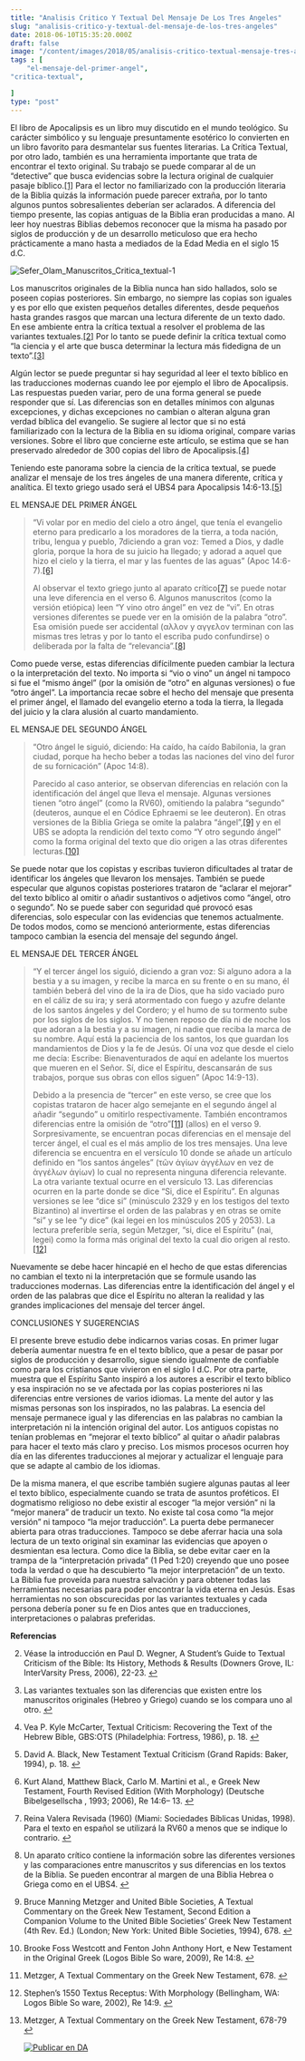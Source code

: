 ```yaml
---
title: "Analisis Critico Y Textual Del Mensaje De Los Tres Angeles"
slug: "analisis-critico-y-textual-del-mensaje-de-los-tres-angeles"
date: 2018-06-10T15:35:20.000Z
draft: false
image: "/content/images/2018/05/analisis-critico-textual-mensaje-tres-angeles.png"
tags : [
    "el-mensaje-del-primer-angel",
"critica-textual",

]
type: "post"
---
```


   El libro de Apocalipsis es un libro muy discutido en el mundo teológico. Su carácter simbólico y su lenguaje presuntamente esotérico lo convierten en un libro favorito para desmantelar sus fuentes literarias. La Crítica Textual, por otro lado, también es una herramienta importante que trata de encontrar el texto original. Su trabajo se puede comparar al de un “detective” que busca evidencias sobre la lectura original de cualquier pasaje bíblico.[[1]](#fn1) Para el lector no familiarizado con la producción literaria de la Biblia quizás la información puede parecer extraña, por lo tanto algunos puntos sobresalientes deberían ser aclarados. A diferencia del tiempo presente, las copias antiguas de la Biblia eran producidas a mano. Al leer hoy nuestras Biblias debemos reconocer que la misma ha pasado por siglos de producción y de un desarrollo meticuloso que era hecho prácticamente a mano hasta a mediados de la Edad Media en el siglo 15 d.C.

 ![Sefer_Olam_Manuscritos_Critica_textual-1](/content/images/2018/05/Sefer_Olam_Manuscritos_Critica_textual-1.png)

 Los manuscritos originales de la Biblia nunca han sido hallados, solo se poseen copias posteriores. Sin embargo, no siempre las copias son iguales y es por ello que existen pequeños detalles diferentes, desde pequeños hasta grandes rasgos que marcan una lectura diferente de un texto dado. En ese ambiente entra la crítica textual a resolver el problema de las variantes textuales.[[2]](#fn2) Por lo tanto se puede definir la crítica textual como “la ciencia y el arte que busca determinar la lectura más fidedigna de un texto”.[[3]](#fn3)

 Algún lector se puede preguntar si hay seguridad al leer el texto bíblico en las traducciones modernas cuando lee por ejemplo el libro de Apocalipsis. Las respuestas pueden variar, pero de una forma general se puede responder que sí. Las diferencias son en detalles mínimos con algunas excepciones, y dichas excepciones no cambian o alteran alguna gran verdad bíblica del evangelio. Se sugiere al lector que si no está familiarizado con la lectura de la Biblia en su idioma original, compare varias versiones. Sobre el libro que concierne este artículo, se estima que se han preservado alrededor de 300 copias del libro de Apocalipsis.[[4]](#fn4)

 Teniendo este panorama sobre la ciencia de la crítica textual, se puede analizar el mensaje de los tres ángeles de una manera diferente, crítica y analítica. El texto griego usado será el UBS4 para Apocalipsis 14:6-13.[[5]](#fn5)

 EL MENSAJE DEL PRIMER ÁNGEL

 
>  “Vi volar por en medio del cielo a otro ángel, que tenía el evangelio eterno para predicarlo a los moradores de la tierra, a toda nación, tribu, lengua y pueblo, 7diciendo a gran voz: Temed a Dios, y dadle gloria, porque la hora de su juicio ha llegado; y adorad a aquel que hizo el cielo y la tierra, el mar y las fuentes de las aguas” (Apoc 14:6-7).[[6]](#fn6)
> 
>   Al observar el texto griego junto al aparato crítico[[7]](#fn7) se puede notar una leve diferencia en el verso 6. Algunos manuscritos (como la versión etiópica) leen “Y vino otro ángel” en vez de “vi”. En otras versiones diferentes se puede ver en la omisión de la palabra “otro”. Esa omisión puede ser accidental (αλλον y αγγελον terminan con las mismas tres letras y por lo tanto el escriba pudo confundirse) o deliberada por la falta de “relevancia”.[[8]](#fn8)

 Como puede verse, estas diferencias difícilmente pueden cambiar la lectura o la interpretación del texto. No importa si “vio o vino” un ángel ni tampoco si fue el “mismo ángel” (por la omisión de “otro” en algunas versiones) o fue “otro ángel”. La importancia recae sobre el hecho del mensaje que presenta el primer ángel, el llamado del evangelio eterno a toda la tierra, la llegada del juicio y la clara alusión al cuarto mandamiento.

 EL MENSAJE DEL SEGUNDO ÁNGEL

 
>  “Otro ángel le siguió, diciendo: Ha caído, ha caído Babilonia, la gran ciudad, porque ha hecho beber a todas las naciones del vino del furor de su fornicación” (Apoc 14:8).
> 
>   Parecido al caso anterior, se observan diferencias en relación con la identificación del ángel que lleva el mensaje. Algunas versiones tienen “otro ángel” (como la RV60), omitiendo la palabra “segundo” (deuteros, aunque el en Códice Ephraemi se lee deuteron). En otras versiones de la Biblia Griega se omite la palabra “ángel”,[[9]](#fn9) y en el UBS se adopta la rendición del texto como “Y otro segundo ángel” como la forma original del texto que dio origen a las otras diferentes lecturas.[[10]](#fn10)

 Se puede notar que los copistas y escribas tuvieron dificultades al tratar de identificar los ángeles que llevaron los mensajes. También se puede especular que algunos copistas posteriores trataron de “aclarar el mejorar” del texto bíblico al omitir o añadir sustantivos o adjetivos como “ángel, otro o segundo”. No se puede saber con seguridad qué provocó esas diferencias, solo especular con las evidencias que tenemos actualmente. De todos modos, como se mencionó anteriormente, estas diferencias tampoco cambian la esencia del mensaje del segundo ángel.

 EL MENSAJE DEL TERCER ÁNGEL

 
>  “Y el tercer ángel los siguió, diciendo a gran voz: Si alguno adora a la bestia y a su imagen, y recibe la marca en su frente o en su mano, él también beberá del vino de la ira de Dios, que ha sido vaciado puro en el cáliz de su ira; y será atormentado con fuego y azufre delante de los santos ángeles y del Cordero; y el humo de su tormento sube por los siglos de los siglos. Y no tienen reposo de día ni de noche los que adoran a la bestia y a su imagen, ni nadie que reciba la marca de su nombre. Aquí está la paciencia de los santos, los que guardan los mandamientos de Dios y la fe de Jesús. Oí una voz que desde el cielo me decía: Escribe: Bienaventurados de aquí en adelante los muertos que mueren en el Señor. Sí, dice el Espíritu, descansarán de sus trabajos, porque sus obras con ellos siguen” (Apoc 14:9-13).
> 
>   Debido a la presencia de “tercer” en este verso, se cree que los copistas trataron de hacer algo semejante en el segundo ángel al añadir “segundo” u omitirlo respectivamente. También encontramos diferencias entre la omisión de “otro”[[11]](#fn11) (allos) en el verso 9. Sorpresivamente, se encuentran pocas diferencias en el mensaje del tercer ángel, el cual es el más amplio de los tres mensajes. Una leve diferencia se encuentra en el versículo 10 donde se añade un artículo definido en “los santos ángeles” (τῶν ἁγίων ἀγγέλων en vez de ἀγγέλων ἁγίων) lo cual no representa ninguna diferencia relevante. La otra variante textual ocurre en el versículo 13. Las diferencias ocurren en la parte donde se dice “Si, dice el Espíritu”. En algunas versiones se lee “dice si” (minúsculo 2329 y en los testigos del texto Bizantino) al invertirse el orden de las palabras y en otras se omite “si” y se lee “y dice” (kai legei en los minúsculos 205 y 2053). La lectura preferible sería, según Metzger, “si, dice el Espíritu” (nai, legei) como la forma más original del texto la cual dio origen al resto.[[12]](#fn12)

 Nuevamente se debe hacer hincapié en el hecho de que estas diferencias no cambian el texto ni la interpretación que se formule usando las traducciones modernas. Las diferencias entre la identificación del ángel y el orden de las palabras que dice el Espíritu no alteran la realidad y las grandes implicaciones del mensaje del tercer ángel.

 CONCLUSIONES Y SUGERENCIAS

 El presente breve estudio debe indicarnos varias cosas. En primer lugar debería aumentar nuestra fe en el texto bíblico, que a pesar de pasar por siglos de producción y desarrollo, sigue siendo igualmente de confiable como para los cristianos que vivieron en el siglo I d.C. Por otra parte, muestra que el Espíritu Santo inspiró a los autores a escribir el texto bíblico y esa inspiración no se ve afectada por las copias posteriores ni las diferencias entre versiones de varios idiomas. La mente del autor y las mismas personas son los inspirados, no las palabras. La esencia del mensaje permanece igual y las diferencias en las palabras no cambian la interpretación ni la intención original del autor. Los antiguos copistas no tenían problemas en “mejorar el texto bíblico” al quitar o añadir palabras para hacer el texto más claro y preciso. Los mismos procesos ocurren hoy día en las diferentes traducciones al mejorar y actualizar el lenguaje para que se adapte al cambio de los idiomas.

 De la misma manera, el que escribe también sugiere algunas pautas al leer el texto bíblico, especialmente cuando se trata de asuntos proféticos. El dogmatismo religioso no debe existir al escoger “la mejor versión” ni la “mejor manera” de traducir un texto. No existe tal cosa como “la mejor versión” ni tampoco “la mejor traducción”. La puerta debe permanecer abierta para otras traducciones. Tampoco se debe aferrar hacia una sola lectura de un texto original sin examinar las evidencias que apoyen o desmientan esa lectura. Como dice la Biblia, se debe evitar caer en la trampa de la “interpretación privada” (1 Ped 1:20) creyendo que uno posee toda la verdad o que ha descubierto “la mejor interpretación” de un texto. La Biblia fue proveída para nuestra salvación y para obtener todas las herramientas necesarias para poder encontrar la vida eterna en Jesús. Esas herramientas no son obscurecidas por las variantes textuales y cada persona debería poner su fe en Dios antes que en traducciones, interpretaciones o palabras preferidas.

 **Referencias**

   
 2. Véase la introducción en Paul D. Wegner, A Student’s Guide to Textual Criticism of the Bible: Its History, Methods & Results (Downers Grove, IL: InterVarsity Press, 2006), 22-23. [↩︎](#fnref1)

 
 4. Las variantes textuales son las diferencias que existen entre los manuscritos originales (Hebreo y Griego) cuando se los compara uno al otro. [↩︎](#fnref2)

 
 6. Vea P. Kyle McCarter, Textual Criticism: Recovering the Text of the Hebrew Bible, GBS:OTS (Philadelphia: Fortress, 1986), p. 18. [↩︎](#fnref3)

 
 8. David A. Black, New Testament Textual Criticism (Grand Rapids: Baker, 1994), p. 18. [↩︎](#fnref4)

 
 10. Kurt Aland, Matthew Black, Carlo M. Martini et al., e Greek New Testament, Fourth Revised Edition (With Morphology) (Deutsche Bibelgesellscha , 1993; 2006), Re 14:6– 13. [↩︎](#fnref5)

 
 12. Reina Valera Revisada (1960) (Miami: Sociedades Bíblicas Unidas, 1998). Para el texto en español se utilizará la RV60 a menos que se indique lo contrario. [↩︎](#fnref6)

 
 14. Un aparato crítico contiene la información sobre las diferentes versiones y las comparaciones entre manuscritos y sus diferencias en los textos de la Biblia. Se pueden encontrar al margen de una Biblia Hebrea o Griega como en el UBS4. [↩︎](#fnref7)

 
 16. Bruce Manning Metzger and United Bible Societies, A Textual Commentary on the Greek New Testament, Second Edition a Companion Volume to the United Bible Societies’ Greek New Testament (4th Rev. Ed.) (London; New York: United Bible Societies, 1994), 678. [↩︎](#fnref8)

 
 18. Brooke Foss Westcott and Fenton John Anthony Hort, e New Testament in the Original Greek (Logos Bible So ware, 2009), Re 14:8. [↩︎](#fnref9)

 
 20. Metzger, A Textual Commentary on the Greek New Testament, 678. [↩︎](#fnref10)

 
 22. Stephen’s 1550 Textus Receptus: With Morphology (Bellingham, WA: Logos Bible So ware, 2002), Re 14:9. [↩︎](#fnref11)

 
 24. Metzger, A Textual Commentary on the Greek New Testament, 678-79 [↩︎](#fnref12)

 
 
     [![Publicar en DA](/content/images/2020/06/Publicar_DA.png)](/quieres-publicar-en-da/) 